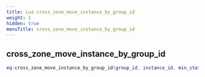 ```yaml
---
title: Lua cross_zone_move_instance_by_group_id
weight: 1
hidden: true
menuTitle: cross_zone_move_instance_by_group_id
---
```

## cross_zone_move_instance_by_group_id
```lua
eq:cross_zone_move_instance_by_group_id(group_id, instance_id, min_status, max_status); -- void
```